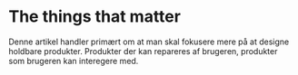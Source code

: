 # The things that matter
Denne artikel handler primært om at man skal fokusere mere på at designe holdbare produkter. Produkter der kan repareres af brugeren, produkter som brugeren kan interegere med.